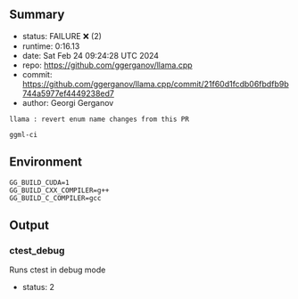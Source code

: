 ## Summary

- status:  FAILURE ❌ (2)
- runtime: 0:16.13
- date:    Sat Feb 24 09:24:28 UTC 2024
- repo:    https://github.com/ggerganov/llama.cpp
- commit:  https://github.com/ggerganov/llama.cpp/commit/21f60d1fcdb06fbdfb9b744a5977ef4449238ed7
- author:  Georgi Gerganov
```
llama : revert enum name changes from this PR

ggml-ci
```

## Environment

```
GG_BUILD_CUDA=1
GG_BUILD_CXX_COMPILER=g++
GG_BUILD_C_COMPILER=gcc
```

## Output

### ctest_debug

Runs ctest in debug mode
- status: 2
```

```


